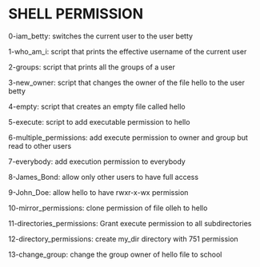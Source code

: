 # SHELL PERMISSION

0-iam_betty: switches the current user to the user betty

1-who_am_i: script that prints the effective username of the current user

2-groups: script that  prints all the groups of a user

3-new_owner: script that changes the owner of the file hello to the user betty

4-empty:  script that creates an empty file called hello

5-execute: script to add executable permission to hello

6-multiple_permissions: add execute permission to owner and group but read to other users

7-everybody: add execution permission to everybody

8-James_Bond: allow only other users to have full access

9-John_Doe: allow hello to have rwxr-x-wx permission

10-mirror_permissions: clone permission of file olleh to hello

11-directories_permissions: Grant execute permission to all subdirectories

12-directory_permissions: create my_dir directory with 751 permission

13-change_group: change the group owner of hello file to school
